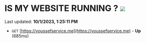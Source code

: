 # IS MY WEBSITE RUNNING ? [![](https://img.shields.io/static/v1?label=Sponsor&message=%E2%9D%A4&logo=GitHub&color=%23fe8e86)](https://github.com/sponsors/<username>)

Last updated: **10/1/2023, 1:25:11 PM**

- `GET` [https://youssefservice.me](https://youssefservice.me) - **Up** (685ms)
